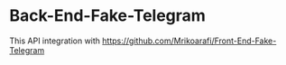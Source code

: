 # Back-End-Fake-Telegram

This API integration with
https://github.com/Mrikoarafi/Front-End-Fake-Telegram

